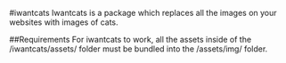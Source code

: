 #iwantcats
Iwantcats is a package which replaces all the images on your websites with images of cats.

##Requirements
For iwantcats to work, all the assets inside of the /iwantcats/assets/ folder must be bundled into the /assets/img/ folder.
